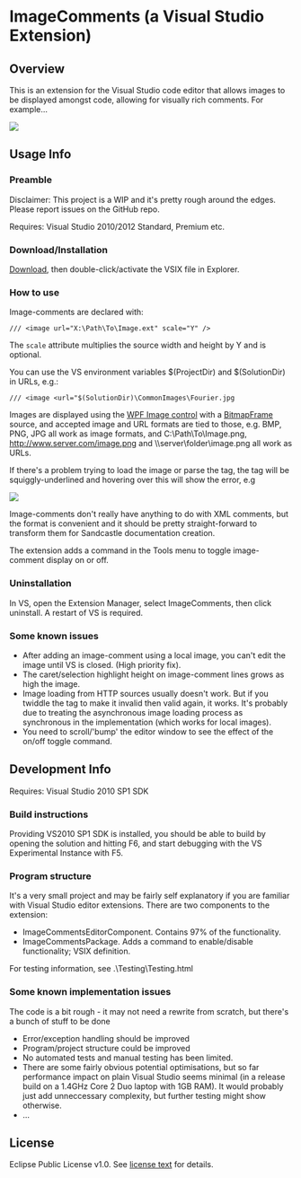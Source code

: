 # ImageComments (a Visual Studio Extension)

## Overview
This is an extension for the Visual Studio code editor that allows images to be displayed amongst code, allowing for visually rich comments. For example...

![](http://lukesdm.github.com/image-comments/media/example-1.png)

## Usage Info

### Preamble
Disclaimer: This project is a WIP and it's pretty rough around the edges. Please report issues on the GitHub repo.

Requires: Visual Studio 2010/2012 Standard, Premium etc.  

### Download/Installation
[Download](http://github.com/lukesdm/image-comments/raw/master/Output/ImageComments.vsix), then double-click/activate the VSIX file in Explorer.
### How to use
Image-comments are declared with: 

`/// <image url="X:\Path\To\Image.ext" scale="Y" />`

The `scale` attribute multiplies the source width and height by Y and is optional.


You can use the VS environment variables $(ProjectDir) and $(SolutionDir) in URLs, e.g.:

`/// <image <url="$(SolutionDir)\CommonImages\Fourier.jpg`


Images are displayed using the [WPF Image control](http://msdn.microsoft.com/en-us/library/ms610982) with a [BitmapFrame](http://msdn.microsoft.com/en-us/library/ms619213) source, and accepted image and URL formats are tied to those, e.g. BMP, PNG, JPG all work as image formats, and C:\Path\To\Image.png, http://www.server.com/image.png and \\\server\folder\image.png all work as URLs.


If there's a problem trying to load the image or parse the tag, the tag will be squiggly-underlined and hovering over this will show the error, e.g


![](http://lukesdm.github.com/image-comments/media/error-example-1.png)


Image-comments don't really have anything to do with XML comments, but the format is convenient and it should be pretty straight-forward to transform them for Sandcastle documentation creation.


The extension adds a command in the Tools menu to toggle image-comment display on or off.


### Uninstallation
In VS, open the Extension Manager, select ImageComments, then click uninstall. A restart of VS is required.

### Some known issues
* After adding an image-comment using a local image, you can't edit the image until VS is closed. (High priority fix).
* The caret/selection highlight height on image-comment lines grows as high the image.
* Image loading from HTTP sources usually doesn't work. But if you twiddle the tag to make it invalid then valid again, it works. It's probably due to treating the asynchronous image loading process as synchronous in the implementation (which works for local images).
* You need to scroll/'bump' the editor window to see the effect of the on/off toggle command.

## Development Info
Requires: Visual Studio 2010 SP1 SDK

### Build instructions
Providing VS2010 SP1 SDK is installed, you should be able to build by opening the solution and hitting F6, and start debugging with the VS Experimental Instance with F5.

### Program structure
It's a very small project and may be fairly self explanatory if you are familiar with Visual Studio editor extensions.
There are two components to the extension:

* ImageCommentsEditorComponent. Contains 97% of the functionality. 
* ImageCommentsPackage. Adds a command to enable/disable functionality; VSIX definition.

For testing information, see .\Testing\Testing.html
### Some known implementation issues
The code is a bit rough - it may not need a rewrite from scratch, but there's a bunch of stuff to be done

* Error/exception handling should be improved
* Program/project structure could be improved
* No automated tests and manual testing has been limited.
* There are some fairly obvious potential optimisations, but so far performance impact on plain Visual Studio seems minimal (in a release build on a 1.4GHz Core 2 Duo laptop with 1GB RAM). It would probably just add unneccessary complexity, but further testing might show otherwise.
* ...

## License
Eclipse Public License v1.0. See [license text](http://github.com/lukesdm/image-comments/raw/master/License.txt) for details.